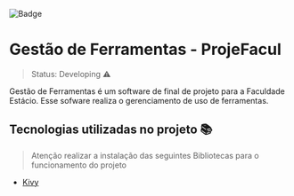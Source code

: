 ![Badge](https://img.shields.io/static/v1?label=python&message=Building&color=yellow&style=flat&logo=PYTHON)

# Gestão de Ferramentas - ProjeFacul

> Status: Developing ⚠️

Gestão de Ferramentas é um software de final de projeto para a Faculdade Estácio.
Esse sofware realiza o gerenciamento de uso de ferramentas.

## Tecnologias utilizadas no projeto :books:

 > Atenção realizar a instalação das seguintes Bibliotecas para o funcionamento do projeto

 + [Kivy](https://github.com/kivy/kivy)
 
